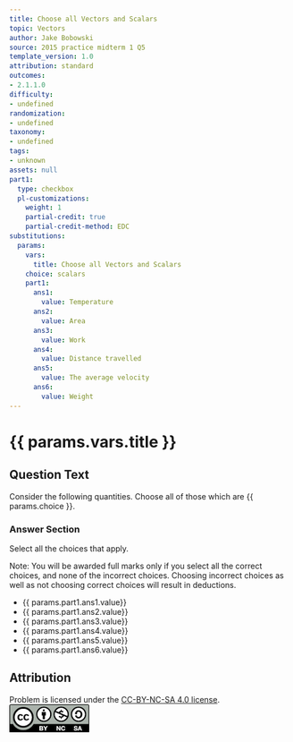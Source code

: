 ```yaml
---
title: Choose all Vectors and Scalars
topic: Vectors
author: Jake Bobowski
source: 2015 practice midterm 1 Q5
template_version: 1.0
attribution: standard
outcomes:
- 2.1.1.0
difficulty:
- undefined
randomization:
- undefined
taxonomy:
- undefined
tags:
- unknown
assets: null
part1:
  type: checkbox
  pl-customizations:
    weight: 1
    partial-credit: true
    partial-credit-method: EDC
substitutions:
  params:
    vars:
      title: Choose all Vectors and Scalars
    choice: scalars
    part1:
      ans1:
        value: Temperature
      ans2:
        value: Area
      ans3:
        value: Work
      ans4:
        value: Distance travelled
      ans5:
        value: The average velocity
      ans6:
        value: Weight
---
```

# {{ params.vars.title }}
## Question Text

Consider the following quantities. Choose all of those which are {{ params.choice }}.

### Answer Section

Select all the choices that apply.

Note: You will be awarded full marks only if you select all the correct choices, and none of the incorrect choices. Choosing incorrect choices as well as not choosing correct choices will result in deductions.

- {{ params.part1.ans1.value}}
- {{ params.part1.ans2.value}}
- {{ params.part1.ans3.value}}
- {{ params.part1.ans4.value}}
- {{ params.part1.ans5.value}}
- {{ params.part1.ans6.value}}

## Attribution

Problem is licensed under the [CC-BY-NC-SA 4.0 license](https://creativecommons.org/licenses/by-nc-sa/4.0/).<br> ![The Creative Commons 4.0 license requiring attribution-BY, non-commercial-NC, and share-alike-SA license.](https://raw.githubusercontent.com/firasm/bits/master/by-nc-sa.png)